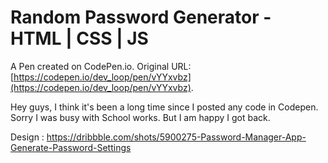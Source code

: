 # Random Password Generator - HTML | CSS | JS

A Pen created on CodePen.io. Original URL: [https://codepen.io/dev_loop/pen/vYYxvbz](https://codepen.io/dev_loop/pen/vYYxvbz).

Hey guys, I think it's been a long time since I posted any code in Codepen. Sorry I was busy with School works. But I am happy I got back.

Design : https://dribbble.com/shots/5900275-Password-Manager-App-Generate-Password-Settings
